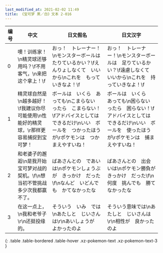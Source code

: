 ```yaml
---
last_modified_at: 2021-02-02 11:49
title: 《宝可梦 黑／白》文本 2-016
---
```

| 编号 | 中文 | 日文假名 | 日文汉字 |
| ---- | ---- | ---- | --- |
| 0 | 噢！训练家！\n精灵球还够用吗？\f不用客气，\n来把这个拿上！\f | おっ！　トレーナー！\nモンスターボールは　たりているかい？\fえんりょしなくて　いいから\nこれを　もっていきなよ！\f | おっ！　トレーナー！\nモンスターボールは　足りているかい？\f遠慮しなくて　いいから\nこれを　持っていきなよ！\f |
| 1 | 精灵球自然是\n越多越好！\f我建议你尽可能使用\n性能好的精灵球，\r那样更容易捕捉到宝可梦！ | ボールは　いくら　あっても\nこまらない　ったら　こまらない！\fアドバイスとしては　できるだけ\nいい　ボールを　つかったほうが\rポケモンは　つかまえやすいね！ | ボールは　いくら　あっても\n困らない　ったら　困らない！\fアドバイスとしては　できるだけ\nいい　ボールを　使ったほうが\rポケモンは　捕まえやすいね！ |
| 2 | 和老婆子的邂逅\n是我开始宝可梦对战的契机。\f\n想当初不管挑战多少次我都赢不了。 | ばあさんとの　であいは\nポケモンしょうぶが　きっかけ　だった\f\nなんど　いどんでも　かてなかったな | ばあさんとの　出会いは\nポケモン勝負が　きっかけ　だった\f\n何度　挑んでも　勝てなかったな |
| 3 | 在这一点上，\n我和老爷子\r\n还挺投缘的。 | そういう　いみ　では\nあたしと　じいさんは\r\nあいしょうが　よかったのよ | そういう意味では\nあたしと　じいさんは\r\n相性が　良かったのよ |
{: .table .table-bordered .table-hover .xz-pokemon-text .xz-pokemon-text-3 }